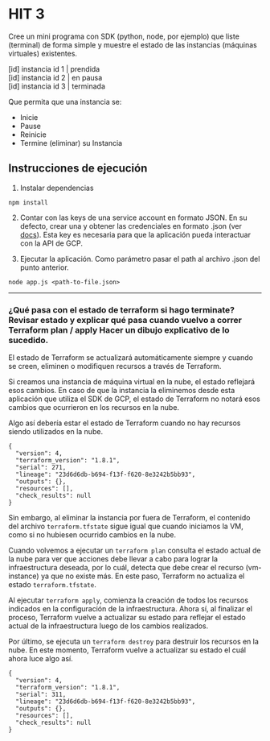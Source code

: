 # HIT 3

Cree un mini programa con SDK (python, node, por ejemplo) que liste (terminal) de forma simple y muestre el estado de las instancias (máquinas virtuales) existentes.

[id] instancia id 1 | prendida <br>
[id] instancia id 2 | en pausa <br>
[id] instancia id 3 | terminada <br>

Que permita que una instancia se:

-   Inicie
-   Pause
-   Reinicie
-   Termine (eliminar) su Instancia

## Instrucciones de ejecución

1. Instalar dependencias

```
npm install
```

2. Contar con las keys de una service account en formato JSON. En su defecto, crear una y obtener las credenciales en formato .json (ver [docs](https://console.cloud.google.com/iam-admin/serviceaccounts)). Esta key es necesaria para que la aplicación pueda interactuar con la API de GCP.

3. Ejecutar la aplicación. Como parámetro pasar el path al archivo .json del punto anterior.

```
node app.js <path-to-file.json>
```

<hr>

### ¿Qué pasa con el estado de terraform si hago terminate? Revisar estado y explicar qué pasa cuando vuelvo a correr Terraform plan / apply Hacer un dibujo explicativo de lo sucedido.

El estado de Terraform se actualizará automáticamente siempre y cuando se creen, eliminen o modifiquen recursos a través de Terraform.

Si creamos una instancia de máquina virtual en la nube, el estado reflejará esos cambios. En caso de que la instancia la eliminemos desde esta aplicación que utiliza el SDK de GCP, el estado de Terraform no notará esos cambios que ocurrieron en los recursos en la nube.

Algo así debería estar el estado de Terraform cuando no hay recursos siendo utilizados en la nube.

```
{
  "version": 4,
  "terraform_version": "1.8.1",
  "serial": 271,
  "lineage": "23d6d6db-b694-f13f-f620-8e3242b5bb93",
  "outputs": {},
  "resources": [],
  "check_results": null
}
```

Sin embargo, al eliminar la instancia por fuera de Terraform, el contenido del archivo `terraform.tfstate` sigue igual que cuando iniciamos la VM, como si no hubiesen ocurrido cambios en la nube.

Cuando volvemos a ejecutar un `terraform plan` consulta el estado actual de la nube para ver que acciones debe llevar a cabo para lograr la infraestructura deseada, por lo cuál, detecta que debe crear el recurso (vm-instance) ya que no existe más. En este paso, Terraform no actualiza el estado `terraform.tfstate`.

Al ejecutar `terraform apply`, comienza la creación de todos los recursos indicados en la configuración de la infraestructura. Ahora sí, al finalizar el proceso, Terraform vuelve a actualizar su estado para reflejar el estado actual de la infraestructura luego de los cambios realizados.

Por último, se ejecuta un `terraform destroy` para destruir los recursos en la nube. En este momento, Terraform vuelve a actualizar su estado el cuál ahora luce algo así.

```
{
  "version": 4,
  "terraform_version": "1.8.1",
  "serial": 311,
  "lineage": "23d6d6db-b694-f13f-f620-8e3242b5bb93",
  "outputs": {},
  "resources": [],
  "check_results": null
}
```
